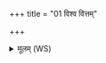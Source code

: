 +++
title = "01 विश्व वित्तम्"

+++
<details><summary>मूलम् (WS)</summary>

विश्व वित्तं नष्टमनु पश्यसि।  
अदो मे नष्टं तन् मे पुनर्धेहि॥ १ ॥  
विश्वकर्मन् तत् त्वमुपगच्छसि ।  
विश्वव्यचस्तत्वय्यद्धाहितम् ॥ २ ॥
</details>